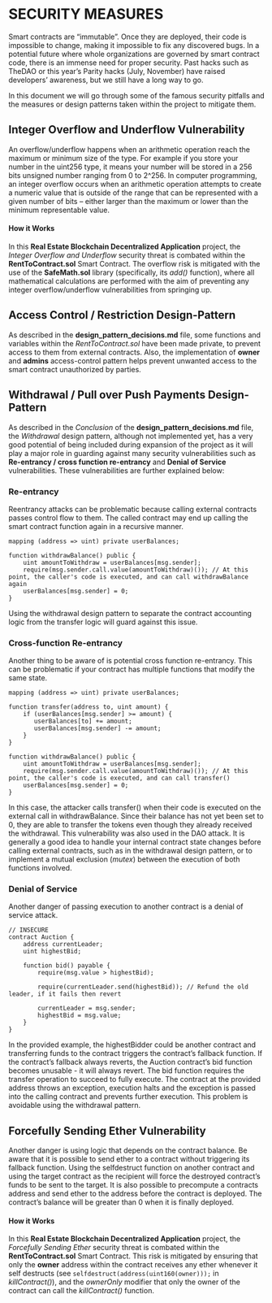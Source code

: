 # SECURITY MEASURES
Smart contracts are “immutable”. Once they are deployed, their code is impossible to change, making it impossible to fix any discovered bugs. In a potential future where whole organizations are governed by smart contract code, there is an immense need for proper security. Past hacks such as TheDAO or this year’s Parity hacks (July, November) have raised developers’ awareness, but we still have a long way to go.


In this document we will go through some of the famous security pitfalls and the measures or design patterns taken within the project to mitigate them.


## Integer Overflow and Underflow Vulnerability
An overflow/underflow happens when an arithmetic operation reach the maximum or minimum size of the type. For example if you store your number in the uint256  type, it means your number will be stored in a 256 bits unsigned number ranging from 0 to 2^256. In computer programming, an integer overflow occurs when an arithmetic operation attempts to create a numeric value that is outside of the range that can be represented with a given number of bits – either larger than the maximum or lower than the minimum representable value.


#### How it Works
In this **Real Estate Blockchain Decentralized Application** project, the *Integer Overflow and Underflow* security threat is combated within the **RentToContract.sol** Smart Contract. The overflow risk is mitigated with the use of the **SafeMath.sol** library (specifically, its *add()* function), where all mathematical calculations are performed with the aim of preventing any integer overflow/underflow vulnerabilities from springing up.


## Access Control / Restriction Design-Pattern
As described in the **design_pattern_decisions.md** file, some functions and variables within the *RentToContract.sol* have been made private, to prevent access to them from external contracts. Also, the implementation of **owner** and **admins** access-control pattern helps prevent unwanted access to the smart contract unauthorized by parties.


## Withdrawal / Pull over Push Payments Design-Pattern
As described in the *Conclusion* of the **design_pattern_decisions.md** file, the *Withdrawal* design pattern, although not implemented yet, has a very good potential of being included during expansion of the project as it will play a major role in guarding against many security vulnerabilities such as **Re-entrancy / cross function re-entrancy** and **Denial of Service** vulnerabilities. These vulnerabilities are further explained below:

### Re-entrancy
Reentrancy attacks can be problematic because calling external contracts passes control flow to them. The called contract may end up calling the smart contract function again in a recursive manner. 
```
mapping (address => uint) private userBalances;

function withdrawBalance() public {
    uint amountToWithdraw = userBalances[msg.sender];
    require(msg.sender.call.value(amountToWithdraw)()); // At this point, the caller's code is executed, and can call withdrawBalance again
    userBalances[msg.sender] = 0;
}
```
Using the withdrawal design pattern to separate the contract accounting logic from the transfer logic will guard against this issue.

### Cross-function Re-entrancy
Another thing to be aware of is potential cross function re-entrancy. This can be problematic if your contract has multiple functions that modify the same state.
```
mapping (address => uint) private userBalances;

function transfer(address to, uint amount) {
    if (userBalances[msg.sender] >= amount) {
       userBalances[to] += amount;
       userBalances[msg.sender] -= amount;
    }
}

function withdrawBalance() public {
    uint amountToWithdraw = userBalances[msg.sender];
    require(msg.sender.call.value(amountToWithdraw)()); // At this point, the caller's code is executed, and can call transfer()
    userBalances[msg.sender] = 0;
}
```
In this case, the attacker calls transfer() when their code is executed on the external call in withdrawBalance. Since their balance has not yet been set to 0, they are able to transfer the tokens even though they already received the withdrawal. This vulnerability was also used in the DAO attack. It is generally a good idea to handle your internal contract state changes before calling external contracts, such as in the withdrawal design pattern, or to implement a mutual exclusion (*mutex*) between the execution of both functions involved.

### Denial of Service
Another danger of passing execution to another contract is a denial of service attack.
```
// INSECURE
contract Auction {
    address currentLeader;
    uint highestBid;

    function bid() payable {
        require(msg.value > highestBid);

        require(currentLeader.send(highestBid)); // Refund the old leader, if it fails then revert

        currentLeader = msg.sender;
        highestBid = msg.value;
    }
}
```
In the provided example, the highestBidder could be another contract and transferring funds to the contract triggers the contract’s fallback function. If the contract’s fallback always reverts, the Auction contract’s bid function becomes unusable - it will always revert. The bid function requires the transfer operation to succeed to fully execute. The contract at the provided address throws an exception, execution halts and the exception is passed into the calling contract and prevents further execution. This problem is avoidable using the withdrawal pattern.


## Forcefully Sending Ether Vulnerability
Another danger is using logic that depends on the contract balance. Be aware that it is possible to send ether to a contract without triggering its fallback function. Using the selfdestruct function on another contract and using the target contract as the recipient will force the destroyed contract’s funds to be sent to the target. It is also possible to precompute a contracts address and send ether to the address before the contract is deployed. The contract’s balance will be greater than 0 when it is finally deployed.


#### How it Works
In this **Real Estate Blockchain Decentralized Application** project, the *Forcefully Sending Ether* security threat is combated within the **RentToContract.sol** Smart Contract. This risk is mitigated by ensuring that only the **owner** address within the contract receives any ether whenever it self destructs (see `selfdestruct(address(uint160(owner)));` in *killContract()*), and the *ownerOnly* modifier that only the owner of the contract can call the *killContract()* function.
